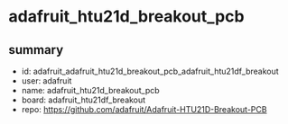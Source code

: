 # adafruit_htu21d_breakout_pcb
 
## summary 
* id: adafruit_adafruit_htu21d_breakout_pcb_adafruit_htu21df_breakout
* user: adafruit
* name: adafruit_htu21d_breakout_pcb
* board: adafruit_htu21df_breakout
* repo: https://github.com/adafruit/Adafruit-HTU21D-Breakout-PCB








